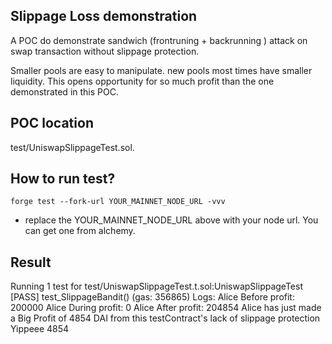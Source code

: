 ## Slippage Loss demonstration 
A POC do demonstrate sandwich (frontruning + backrunning ) attack on swap transaction without slippage protection.

Smaller pools are easy to manipulate.
new pools most times have smaller liquidity.
This opens opportunity for so much profit than the one demonstrated in this POC.

## POC location
test/UniswapSlippageTest.sol.

## How to run test?

```
forge test --fork-url YOUR_MAINNET_NODE_URL -vvv
```
- replace the YOUR_MAINNET_NODE_URL above with your node url. You can get one from alchemy.

## Result

Running 1 test for test/UniswapSlippageTest.t.sol:UniswapSlippageTest
[PASS] test_SlippageBandit() (gas: 356865)
Logs:
  Alice Before profit: 200000
  Alice During profit: 0
  Alice After profit: 204854
  Alice has just made a Big Profit of  4854 DAI from this testContract's lack of slippage protection
  Yippeee 4854

